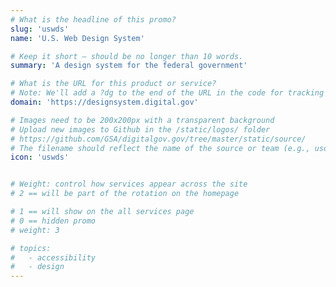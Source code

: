 ```yaml
---
# What is the headline of this promo?
slug: 'uswds'
name: 'U.S. Web Design System'

# Keep it short — should be no longer than 10 words.
summary: 'A design system for the federal government'

# What is the URL for this product or service?
# Note: We'll add a ?dg to the end of the URL in the code for tracking purposes
domain: 'https://designsystem.digital.gov'

# Images need to be 200x200px with a transparent background
# Upload new images to Github in the /static/logos/ folder
# https://github.com/GSA/digitalgov.gov/tree/master/static/source/
# The filename should reflect the name of the source or team (e.g., usds-logo.png)
icon: 'uswds'


# Weight: control how services appear across the site
# 2 == will be part of the rotation on the homepage

# 1 == will show on the all services page
# 0 == hidden promo
# weight: 3

# topics:
#   - accessibility
#   - design
---
```

